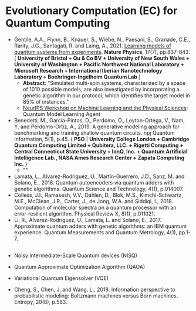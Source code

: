 # Evolutionary Computation (EC) for Quantum Computing

* Gentile, A.A., Flynn, B., Knauer, S., Wiebe, N., Paesani, S., Granade, C.E., Rarity, J.G., Santagati, R. and Laing, A., 2021. [Learning models of quantum systems from experiments](https://www.nature.com/articles/s41567-021-01201-7). **Nature Physics**, 17(7), pp.837-843. [ **University of Bristol + Qu & Co BV + University of New South Wales + University of Washington + Pacific Northwest National Laboratory + Microsoft Research + International Iberian Nanotechnology Laboratory + Boehringer-Ingelheim Quantum Lab** ]
  * **Abstract**: "Simulated multi-spin systems, characterized by a space of 1010 possible models, are also investigated by incorporating a genetic algorithm in our protocol, which identifies the target model in 85% of instances."
  * [NeurIPS Workshop on Machine Learning and the Physical Sciences](https://ml4physicalsciences.github.io/2020/files/NeurIPS_ML4PS_2020_52.pdf): Quantum Model Learning Agent
* Benedetti, M., Garcia-Pintos, D., Perdomo, O., Leyton-Ortega, V., Nam, Y. and Perdomo-Ortiz, A., 2019. A generative modeling approach for benchmarking and training shallow quantum circuits. npj Quantum Information, 5(1), p.45. { **PSO** | **University College London + Cambridge Quantum Computing Limited + Qubitera, LLC. + Rigetti Computing + Central Connecticut State University + IonQ, Inc. + Quantum Artificial Intelligence Lab., NASA Ames Research Center + Zapata Computing Inc.** }
  * ""
* Lamata, L., Alvarez-Rodriguez, U., Martín-Guerrero, J.D., Sanz, M. and Solano, E., 2018. Quantum autoencoders via quantum adders with genetic algorithms. Quantum Science and Technology, 4(1), p.014007.
* Colless, J.I., Ramasesh, V.V., Dahlen, D., Blok, M.S., Kimchi-Schwartz, M.E., McClean, J.R., Carter, J., de Jong, W.A. and Siddiqi, I., 2018. Computation of molecular spectra on a quantum processor with an error-resilient algorithm. Physical Review X, 8(1), p.011021.
* Li, R., Alvarez-Rodriguez, U., Lamata, L. and Solano, E., 2017. Approximate quantum adders with genetic algorithms: an IBM quantum experience. Quantum Measurements and Quantum Metrology, 4(1), pp.1-7.

## 

* Noisy Intermediate-Scale Quantum devices (NISQ)
* Quantum Approximate Optimization Algorithm (QAOA)
* Variational Quantum Eigensolver (VQE)

* Cheng, S., Chen, J. and Wang, L., 2018. Information perspective to probabilistic modeling: Boltzmann machines versus Born machines. Entropy, 20(8), p.583.
